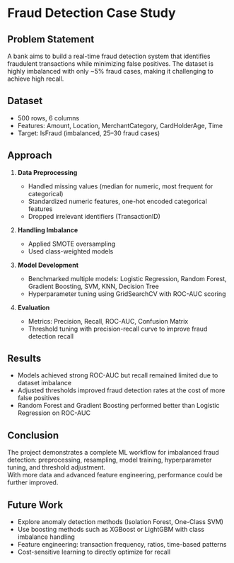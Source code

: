 # Fraud Detection Case Study

## Problem Statement
A bank aims to build a real-time fraud detection system that identifies fraudulent transactions while minimizing false positives. The dataset is highly imbalanced with only ~5% fraud cases, making it challenging to achieve high recall.

## Dataset
- 500 rows, 6 columns  
- Features: Amount, Location, MerchantCategory, CardHolderAge, Time  
- Target: IsFraud (imbalanced, 25–30 fraud cases)

## Approach
1. **Data Preprocessing**  
   - Handled missing values (median for numeric, most frequent for categorical)  
   - Standardized numeric features, one-hot encoded categorical features  
   - Dropped irrelevant identifiers (TransactionID)

2. **Handling Imbalance**  
   - Applied SMOTE oversampling  
   - Used class-weighted models

3. **Model Development**  
   - Benchmarked multiple models: Logistic Regression, Random Forest, Gradient Boosting, SVM, KNN, Decision Tree  
   - Hyperparameter tuning using GridSearchCV with ROC-AUC scoring

4. **Evaluation**  
   - Metrics: Precision, Recall, ROC-AUC, Confusion Matrix  
   - Threshold tuning with precision-recall curve to improve fraud detection recall

## Results
- Models achieved strong ROC-AUC but recall remained limited due to dataset imbalance  
- Adjusted thresholds improved fraud detection rates at the cost of more false positives  
- Random Forest and Gradient Boosting performed better than Logistic Regression on ROC-AUC

## Conclusion
The project demonstrates a complete ML workflow for imbalanced fraud detection: preprocessing, resampling, model training, hyperparameter tuning, and threshold adjustment.  
With more data and advanced feature engineering, performance could be further improved.

## Future Work
- Explore anomaly detection methods (Isolation Forest, One-Class SVM)  
- Use boosting methods such as XGBoost or LightGBM with class imbalance handling  
- Feature engineering: transaction frequency, ratios, time-based patterns  
- Cost-sensitive learning to directly optimize for recall

